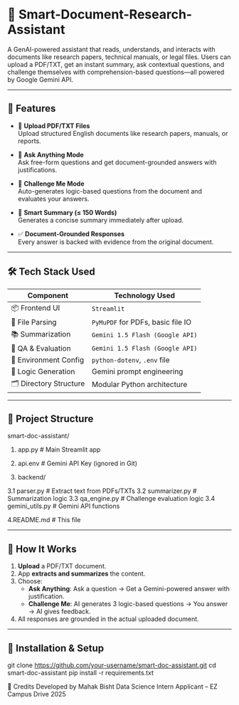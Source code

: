 
#  🤖 Smart-Document-Research-Assistant


A GenAI-powered assistant that reads, understands, and interacts with documents like research papers, technical manuals, or legal files. Users can upload a PDF/TXT, get an instant summary, ask contextual questions, and challenge themselves with comprehension-based questions—all powered by Google Gemini API.

-----------------------------------------------------------------------------------------------------------------------------------------------------------------------------------------------

## 🚀 Features

- 📄 **Upload PDF/TXT Files**  
  Upload structured English documents like research papers, manuals, or reports.

- 🧠 **Ask Anything Mode**  
  Ask free-form questions and get document-grounded answers with justifications.

- 🎯 **Challenge Me Mode**  
  Auto-generates logic-based questions from the document and evaluates your answers.

- 📝 **Smart Summary (≤ 150 Words)**  
  Generates a concise summary immediately after upload.

- ✅ **Document-Grounded Responses**  
  Every answer is backed with evidence from the original document.

------------------------------------------------------------------------------------------------------------------------------------------------------------------------------------------------

## 🛠 Tech Stack Used

| Component              | Technology Used                   |
|------------------------|-----------------------------------|
| 📦 Frontend UI         | `Streamlit`                       |
| 📂 File Parsing        | `PyMuPDF` for PDFs, basic file IO |
| 📚 Summarization       | `Gemini 1.5 Flash (Google API)`   |
| 💬 QA & Evaluation     | `Gemini 1.5 Flash (Google API)`   |
| 🔐 Environment Config  | `python-dotenv`, `.env` file      |
| 🧠 Logic Generation    | Gemini prompt engineering         |
| 🗂 Directory Structure | Modular Python architecture       |

------------------------------------------------------------------------------------------------------------------------------------------------------------------------------------------------

## 📁 Project Structure
smart-doc-assistant/
1. app.py # Main Streamlit app

2. api.env # Gemini API Key (ignored in Git)

3. backend/

3.1 parser.py # Extract text from PDFs/TXTs
3.2 summarizer.py # Summarization logic
3.3 qa_engine.py # Challenge evaluation logic
3.4 gemini_utils.py # Gemini API functions

4.README.md # This file


------------------------------------------------------------------------------------------------------------------------------------------------------------------------------------------------

## 🧪 How It Works

1. **Upload** a PDF/TXT document.
2. App **extracts and summarizes** the content.
3. Choose:
   - **Ask Anything**: Ask a question → Get a Gemini-powered answer with justification.
   - **Challenge Me**: AI generates 3 logic-based questions → You answer → AI gives feedback.
4. All responses are grounded in the actual uploaded document.

------------------------------------------------------------------------------------------------------------------------------------------------------------------------------------------------

## 🧰 Installation & Setup

git clone https://github.com/your-username/smart-doc-assistant.git
cd smart-doc-assistant
pip install -r requirements.txt

🙌 Credits
Developed by Mahak Bisht
Data Science Intern Applicant – EZ Campus Drive 2025

